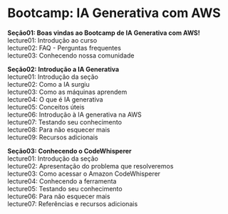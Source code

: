 # Bootcamp: IA Generativa com AWS

**Seção01: Boas vindas ao Bootcamp de IA Generativa com AWS!**  
lecture01: Introdução ao curso  
lecture02: FAQ - Perguntas frequentes  
lecture03: Conhecendo nossa comunidade  

**Seção02: Introdução a IA Generativa**  
lecture01: Introdução da seção  
lecture02: Como a IA surgiu  
lecture03: Como as máquinas aprendem  
lecture04: O que é IA generativa  
lecture05: Conceitos úteis  
lecture06: Introdução à IA generativa na AWS  
lecture07: Testando seu conhecimento  
lecture08: Para não esquecer mais  
lecture09: Recursos adicionais  

**Seção03: Conhecendo o CodeWhisperer**  
lecture01: Introdução da seção  
lecture02: Apresentação do problema que resolveremos  
lecture03: Como acessar o Amazon CodeWhisperer  
lecture04: Conhecendo a ferramenta  
lecture05: Testando seu conhecimento  
lecture06: Para não esquecer mais  
lecture07: Referências e recursos adicionais  
